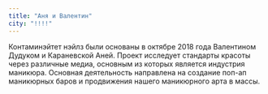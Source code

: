 ```yaml
---
title: "Аня и Валентин"
city: "!!!!"
---
```


Контаминэйтет нэйлз были основаны в октябре 2018 года Валентином Дудуком и Караневской Аней. Проект исследует стандарты красоты через различные медиа, основным из которых является индустрия маникюра. Основная деятельность направлена на создание поп-ап маникюрных баров и продвижения нашего маникюрного арта в массы.
